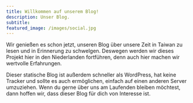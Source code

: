 ```yaml
---
title: Willkommen auf unserem Blog!
description: Unser Blog.
subtitle:
featured_image: /images/social.jpg
---
```



Wir genießen es schon jetzt, unseren Blog über unsere Zeit in Taiwan zu lesen und in Erinnerung zu schwelgen.
Deswegen werden wir dieses Projekt hier in den Niederlanden fortführen, denn auch hier machen wir wertvolle Erfahrungen.

Dieser statische Blog ist außerdem schneller als WordPress, hat keine Tracker und sollte es auch ermöglichen, einfach auf einen anderen Server umzuziehen.
Wenn du gerne über uns am Laufenden bleiben möchtest, dann hoffen wir, dass dieser Blog für dich von Interesse ist.
